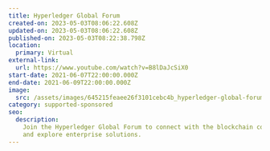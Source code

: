 ```yaml
---
title: Hyperledger Global Forum
created-on: 2023-05-03T08:06:22.608Z
updated-on: 2023-05-03T08:06:22.608Z
published-on: 2023-05-03T08:22:38.798Z
location:
  primary: Virtual
external-link:
  url: https://www.youtube.com/watch?v=B8lDaJcSiX0
start-date: 2021-06-07T22:00:00.000Z
end-date: 2021-06-09T22:00:00.000Z
image:
  src: /assets/images/645215feaee26f3101cebc4b_hyperledger-global-forum.jpeg
category: supported-sponsored
seo:
  description:
    Join the Hyperledger Global Forum to connect with the blockchain community
    and explore enterprise solutions.
---
```

